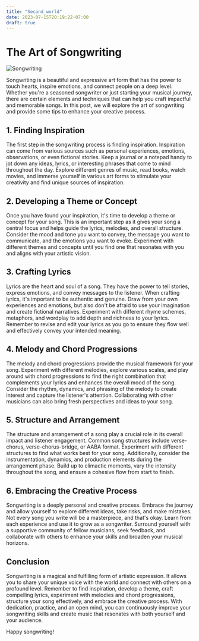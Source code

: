 ```yaml
---
title: "Second_world"
date: 2023-07-15T20:19:22-07:00
draft: true
---
```


# The Art of Songwriting

![Songwriting](https://images.unsplash.com/photo-1689308609307-c1410e455a0e?ixlib=rb-4.0.3&ixid=M3wxMjA3fDB8MHxwaG90by1wYWdlfHx8fGVufDB8fHx8fA%3D%3D&auto=format&fit=crop&w=987&q=80)

Songwriting is a beautiful and expressive art form that has the power to touch hearts, inspire emotions, and connect people on a deep level. Whether you're a seasoned songwriter or just starting your musical journey, there are certain elements and techniques that can help you craft impactful and memorable songs. In this post, we will explore the art of songwriting and provide some tips to enhance your creative process.

## 1. Finding Inspiration

The first step in the songwriting process is finding inspiration. Inspiration can come from various sources such as personal experiences, emotions, observations, or even fictional stories. Keep a journal or a notepad handy to jot down any ideas, lyrics, or interesting phrases that come to mind throughout the day. Explore different genres of music, read books, watch movies, and immerse yourself in various art forms to stimulate your creativity and find unique sources of inspiration.

## 2. Developing a Theme or Concept

Once you have found your inspiration, it's time to develop a theme or concept for your song. This is an important step as it gives your song a central focus and helps guide the lyrics, melodies, and overall structure. Consider the mood and tone you want to convey, the message you want to communicate, and the emotions you want to evoke. Experiment with different themes and concepts until you find one that resonates with you and aligns with your artistic vision.

## 3. Crafting Lyrics

Lyrics are the heart and soul of a song. They have the power to tell stories, express emotions, and convey messages to the listener. When crafting lyrics, it's important to be authentic and genuine. Draw from your own experiences and emotions, but also don't be afraid to use your imagination and create fictional narratives. Experiment with different rhyme schemes, metaphors, and wordplay to add depth and richness to your lyrics. Remember to revise and edit your lyrics as you go to ensure they flow well and effectively convey your intended meaning.

## 4. Melody and Chord Progressions

The melody and chord progressions provide the musical framework for your song. Experiment with different melodies, explore various scales, and play around with chord progressions to find the right combination that complements your lyrics and enhances the overall mood of the song. Consider the rhythm, dynamics, and phrasing of the melody to create interest and capture the listener's attention. Collaborating with other musicians can also bring fresh perspectives and ideas to your song.

## 5. Structure and Arrangement

The structure and arrangement of a song play a crucial role in its overall impact and listener engagement. Common song structures include verse-chorus, verse-chorus-bridge, or AABA format. Experiment with different structures to find what works best for your song. Additionally, consider the instrumentation, dynamics, and production elements during the arrangement phase. Build up to climactic moments, vary the intensity throughout the song, and ensure a cohesive flow from start to finish.

## 6. Embracing the Creative Process

Songwriting is a deeply personal and creative process. Embrace the journey and allow yourself to explore different ideas, take risks, and make mistakes. Not every song you write will be a masterpiece, and that's okay. Learn from each experience and use it to grow as a songwriter. Surround yourself with a supportive community of fellow musicians, seek feedback, and collaborate with others to enhance your skills and broaden your musical horizons.

## Conclusion

Songwriting is a magical and fulfilling form of artistic expression. It allows you to share your unique voice with the world and connect with others on a profound level. Remember to find inspiration, develop a theme, craft compelling lyrics, experiment with melodies and chord progressions, structure your song effectively, and embrace the creative process. With dedication, practice, and an open mind, you can continuously improve your songwriting skills and create music that resonates with both yourself and your audience.

Happy songwriting!